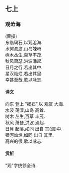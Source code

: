 ## 七上
### 观沧海 
(曹操)  
东临碣石,以观沧海.  
水何澹澹,山岛竦峙.  
树木丛生,百草丰茂.  
秋风萧瑟,洪波涌起.  
日月之行,若出其中.  
星汉灿烂,若出其里.  
幸甚至哉,歌以咏志.  

#### 译文
向东 登上 "碣石",以 观赏 大海.   
水波 荡漾,山岛 高耸.  
树木 丛生,百草 丰茂.  
秋风 萧瑟,洪波 涌起.  
日月 起落,如同 出自 其(海)中.  
银河灿烂,如同 出自 其里.  
高兴的很,歌以咏志.  

#### 赏析
"观"字统领全诗.  

